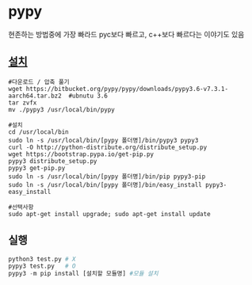 # pypy 

현존하는 방법중에 가장 빠라드 pyc보다 빠르고, c++보다 빠르다는 이야기도 있음 

## [설치](http://pypy.org/download.html)


```
#다운로드 / 압축 풀기 
wget https://bitbucket.org/pypy/pypy/downloads/pypy3.6-v7.3.1-aarch64.tar.bz2  #ubnutu 3.6
tar zvfx 
mv ./pypy3 /usr/local/bin/pypy

#설치 
cd /usr/local/bin
sudo ln -s /usr/local/bin/[pypy 폴더명]/bin/pypy3 pypy3
curl -O http://python-distribute.org/distribute_setup.py
wget https://bootstrap.pypa.io/get-pip.py
pypy3 distribute_setup.py
pypy3 get-pip.py
sudo ln -s /usr/local/bin/[pypy 폴더명]/bin/pip pypy3-pip
sudo ln -s /usr/local/bin/[pypy 폴더명]/bin/easy_install pypy3-easy_install

#선택사항
sudo apt-get install upgrade; sudo apt-get install update
```

## 실행 

```python 
python3 test.py # X
pypy3 test.py   # O
pypy3 -m pip install [설치할 모듈명] #모듈 설치 
```

